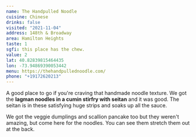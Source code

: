 ```yaml
---
name: The Handpulled Noodle
cuisine: Chinese
drinks: false
visited: "2021-11-04"
address: 148th & Broadway
area: Hamilton Heights
taste: 1
sgfi: this place has the chew.
value: 2
lat: 40.82839815464435
lon: -73.94869390053442
menu: https://thehandpullednoodle.com/
phone: "+19172620213"
---
```


A good place to go if you're craving that handmade noodle texture. We got the **lagman noodles in a cumin stirfry with seitan** and it was good. The seitan is in these satisfying huge strips and  soaks up all the sauce.

We got the veggie dumplings and scallion pancake too but they weren't amazing, but come here for the noodles. You can see them stretch them out at the back.
